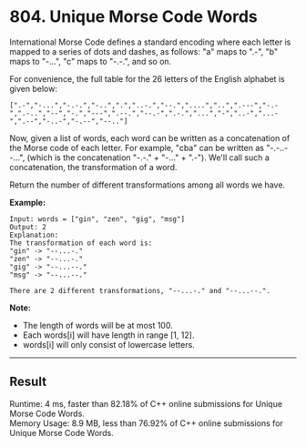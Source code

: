 # 804. Unique Morse Code Words

International Morse Code defines a standard encoding where each letter is mapped to a series of dots and dashes, as follows: "a" maps to ".-", "b" maps to "-...", "c" maps to "-.-.", and so on.  

For convenience, the full table for the 26 letters of the English alphabet is given below:  

    [".-","-...","-.-.","-..",".","..-.","--.","....","..",".---","-.-",".-..","--","-.","---",".--.","--.-",".-.","...","-","..-","...-",".--","-..-","-.--","--.."]

Now, given a list of words, each word can be written as a concatenation of the Morse code of each letter. For example, "cba" can be written as "-.-..--...", (which is the concatenation "-.-." + "-..." + ".-"). We'll call such a concatenation, the transformation of a word.  

Return the number of different transformations among all words we have.  

**Example:**  

    Input: words = ["gin", "zen", "gig", "msg"]
    Output: 2
    Explanation: 
    The transformation of each word is:
    "gin" -> "--...-."
    "zen" -> "--...-."
    "gig" -> "--...--."
    "msg" -> "--...--."

    There are 2 different transformations, "--...-." and "--...--.".

**Note:**  

* The length of words will be at most 100.
* Each words[i] will have length in range [1, 12].
* words[i] will only consist of lowercase letters.

---
## Result  

Runtime: 4 ms, faster than 82.18% of C++ online submissions for Unique Morse Code Words.  
Memory Usage: 8.9 MB, less than 76.92% of C++ online submissions for Unique Morse Code Words.  
